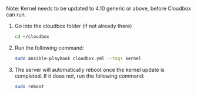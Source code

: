 Note: Kernel needs to be updated to 4.10 generic or above, before Cloudbox can run.

1. Go into the cloudbox folder (if not already there)

    ```bash
    cd ~/cloudbox
    ```

3. Run the following command:

    ```bash
    sudo ansible-playbook cloudbox.yml --tags kernel
    ```

4. The server will automatically reboot once the kernel update is completed. If it does not, run the following command: 

    ```bash
    sudo reboot
     ```